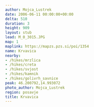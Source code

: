 ```yaml
---
author: Mojca_Lustrek
date: 2006-06-11 00:00:00+00:00
delta: 510
duration: 3
height: 909
layout: stub
lead: M_0_3015.JPG
map: 1
maplink: https://mapzs.pzs.si/poi/1354
name: Krvavica
nearby:
- /hikes/mrzlica
- /hikes/creta
- /hikes/svjost
- /hikes/kamnik
- /hikes/golivrh_savnice
peak: 46.200792,14.993072
photo_author: Mojca_Lustrek
region: posavje
title: Krvavica
---
```

